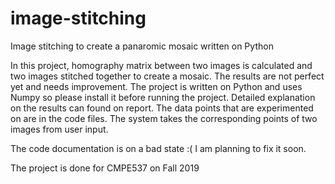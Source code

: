 # image-stitching
Image stitching to create a panaromic mosaic written on Python

In this project, homography matrix between two images is calculated and two images stitched together to create a mosaic. The results are not perfect yet and needs improvement. The project is written on Python and uses Numpy so please install it before running the project. Detailed explanation on the results can found on report. The data points that are experimented on are in the code files. The system takes the corresponding points of two images from user input.

The code documentation is on a bad state :( I am planning to fix it soon.

The project is done for CMPE537 on Fall 2019
